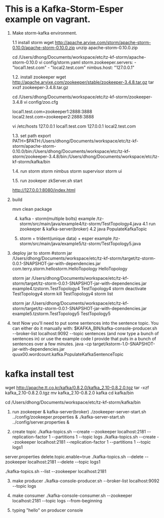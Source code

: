 This is a Kafka-Storm-Esper example on vagrant.
=====================================

1. Make storm-kafka environment.

	1.1 install storm
	wget http://apache.arvixe.com/storm/apache-storm-0.10.0/apache-storm-0.10.0.zip
	unzip apache-storm-0.10.0.zip
	
	cd /Users/dhong/Documents/workspace/etc/tz-kf-storm/apache-storm-0.10.0
	vi config/storm.yaml
	storm.zookeeper.servers:
	    - "local1.test.com"
	    - "local2.test.com"
	nimbus.host: "127.0.0.1"
	
	1.2. install zookeeper
	wget http://apache.arvixe.com/zookeeper/stable/zookeeper-3.4.8.tar.gz
	tar xvzf zookeeper-3.4.8.tar.gz
	
	cd /Users/dhong/Documents/workspace/etc/tz-kf-storm/zookeeper-3.4.8
	vi config/zoo.cfg
	
	local1.test.com=zookeeper1:2888:3888
	local2.test.com=zookeeper2:2888:3888

	vi /etc/hosts
	127.0.0.1	local1.test.com
	127.0.0.1	local2.test.com
	
	1.3. set path
	export PATH=$PATH:/Users/dhong/Documents/workspace/etc/tz-kf-storm/apache-storm-0.10.0/bin:/Users/dhong/Documents/workspace/etc/tz-kf-storm/zookeeper-3.4.8/bin:/Users/dhong/Documents/workspace/etc/tz-kf-storm/kafka/bin
	
	1.4. run storm 
	storm nimbus
	storm supervisor
	storm ui
	
	1.5. run zookeper
	zkServer.sh start

	http://127.0.0.1:8080/index.html

2. build 
	
	mvn clean package
	
	4) kafka - storm(multiple bolts) example
		/tz-storm/src/main/java/example4/tz-storm/TestTopology4.java
		4.1 run zookeeper & kafka-server(broker)
		4.2 java  PopulateKafkaTopic
	
	5) storm + trident(unique data) + esper example
		/tz-storm/src/main/java/example5/tz-storm/TestTopology5.java

3. deploy jar to storm
	#storm jar /Users/dhong/Documents/workspace/etc/tz-kf-storm/target/tz-storm-0.0.1-SNAPSHOT-jar-with-dependencies.jar com.terry.storm.hellostorm.HelloTopology HelloTopology 
	
	storm jar /Users/dhong/Documents/workspace/etc/tz-kf-storm/target/tz-storm-0.0.1-SNAPSHOT-jar-with-dependencies.jar example4.tzstorm.TestTopology4 TestTopology4
	storm deactivate TestTopology4
	storm kill TestTopology4
	storm list
	
	storm jar /Users/dhong/Documents/workspace/etc/tz-kf-storm/target/tz-storm-0.0.1-SNAPSHOT-jar-with-dependencies.jar example5.tzstorm.TestTopology5 TestTopology5
	 
4. test
	Now you'll need to put some sentences into the sentence topic.
	You can either do it manually with:
	    $KAFKA_BIN/kafka-console-producer.sh --broker-list localhost:9092 --topic sentences
	    (and now type a bunch of sentences in)
	or use the example code I provide that puts in a bunch of sentences over a few minutes.
	    java -cp target/kstorm-1.0-SNAPSHOT-jar-with-dependencies.jar quux00.wordcount.kafka.PopulateKafkaSentenceTopic

	    
	    
# kafka install test
wget http://apache.tt.co.kr/kafka/0.8.2.0/kafka_2.10-0.8.2.0.tgz
tar -xzf kafka_2.10-0.8.2.0.tgz
mv kafka_2.10-0.8.2.0 kafka
cd kafka/bin

cd /Users/dhong/Documents/workspace/etc/tz-kf-storm/kafka/bin
1. run zookeeper & kafka-server(broker)
./zookeeper-server-start.sh ../config/zookeeper.properties &
./kafka-server-start.sh ../config/server.properties &

2. create topic
./kafka-topics.sh --create --zookeeper localhost:2181 --replication-factor 1 --partitions 1 --topic logs
./kafka-topics.sh --create --zookeeper localhost:2181 --replication-factor 1 --partitions 1 --topic logs1

server.properties
delete.topic.enable=true
./kafka-topics.sh --delete --zookeeper localhost:2181 --delete --topic logs1

./kafka-topics.sh --list --zookeeper localhost:2181

3. make producer
./kafka-console-producer.sh --broker-list localhost:9092 --topic logs

4. make consumer
./kafka-console-consumer.sh --zookeeper localhost:2181 --topic logs --from-beginning

5. typing "hello" on producer console

	    
	    
	    
	    
	    
	    
	    
	    
	    
	    
	    
	    
	    
	    
	    